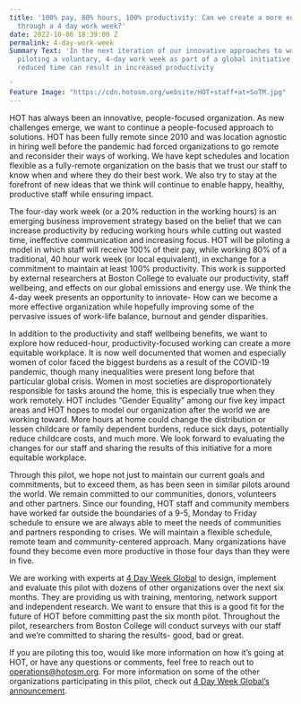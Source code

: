 ```yaml
---
title: '100% pay, 80% hours, 100% productivity: Can we create a more equitable workplace
  through a 4 day work week?'
date: 2022-10-06 18:39:00 Z
permalink: 4-day-work-week
Summary Text: 'In the next iteration of our innovative approaches to work, HOT is
  piloting a voluntary, 4-day work week as part of a global initiative exploring how
  reduced time can result in increased productivity

'
Feature Image: "https://cdn.hotosm.org/website/HOT+staff+at+SoTM.jpg"
---
```


HOT has always been an innovative, people-focused organization. As new challenges emerge, we want to continue a people-focused approach to solutions. HOT has been fully remote since 2010 and was location agnostic in hiring well before the pandemic had forced organizations to go remote and reconsider their ways of working. We have kept schedules and location flexible as a fully-remote organization on the basis that we trust our staff to know when and where they do their best work. We also try to stay at the forefront of new ideas that we think will continue to enable happy, healthy, productive staff while ensuring impact. 

The four-day work week (or a 20% reduction in the working hours) is an emerging business improvement strategy based on the belief that we can increase productivity by reducing working hours while cutting out wasted time, ineffective communication and increasing focus. HOT will be piloting a model in which staff will receive 100% of their pay, while working 80% of a traditional, 40 hour work week (or local equivalent), in exchange for a commitment to maintain at least 100% productivity. This work is supported by external researchers at Boston College to evaluate our productivity, staff wellbeing, and effects on our global emissions and energy use. We think the 4-day week presents an opportunity to innovate- How can we become a more effective organization while hopefully improving some of the pervasive issues of work-life balance, burnout and gender disparities. 

In addition to the productivity and staff wellbeing benefits, we want to explore how reduced-hour, productivity-focused working can create a more equitable workplace. It is now well documented that women and especially women of color faced the biggest burdens as a result of the COVID-19 pandemic, though many inequalities were present long before that particular global crisis. Women in most societies are disproportionately responsible for tasks around the home, this is especially true when they work remotely. HOT includes “Gender Equality” among our five key impact areas and HOT hopes to model our organization after the world we are working toward. More hours at home could change the distribution or lessen childcare or family dependent burdens, reduce sick days, potentially reduce childcare costs, and much more. We look forward to evaluating the changes for our staff and sharing the results of this initiative for a more equitable workplace.  

Through this pilot, we hope not just to maintain our current goals and commitments, but to exceed them, as has been seen in similar pilots around the world. We remain committed to our communities, donors, volunteers and other partners. Since our founding, HOT staff and community members have worked far outside the boundaries of a 9-5, Monday to Friday schedule to ensure we are always able to meet the needs of communities and partners responding to crises. We will maintain a flexible schedule, remote team and community-centered approach. Many organizations have found they become even more productive in those four days than they were in five. 

We are working with experts at [4 Day Week Global](https://www.4dayweek.com/) to design, implement and evaluate this pilot with dozens of other organizations over the next six months. They are providing us with training, mentoring, network support and independent research. We want to ensure that this is a good fit for the future of HOT before committing past the six month pilot. Throughout the pilot, researchers from Boston College will conduct surveys with our staff and we’re committed to sharing the results- good, bad or great. 

If you are piloting this too, would like more information on how it’s going at HOT, or have any questions or comments, feel free to reach out to operations@hotosm.org. For more information on some of the other organizations participating in this pilot, check out [4 Day Week Global’s announcement](https://www.4dayweek.com/news-posts/us-second-trial-intake). 